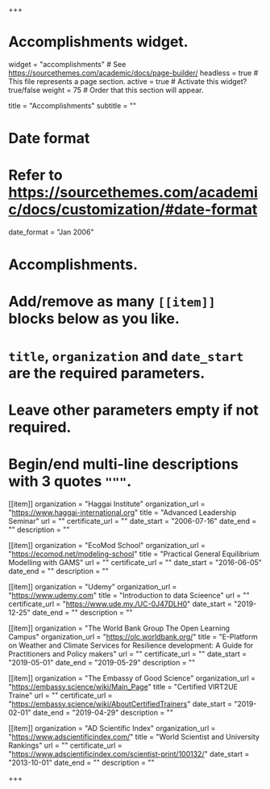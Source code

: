 +++
# Accomplishments widget.
widget = "accomplishments"  # See https://sourcethemes.com/academic/docs/page-builder/
headless = true  # This file represents a page section.
active = true  # Activate this widget? true/false
weight = 75  # Order that this section will appear.

title = "Accomplish&shy;ments"
subtitle = ""

# Date format
#   Refer to https://sourcethemes.com/academic/docs/customization/#date-format
date_format = "Jan 2006"

# Accomplishments.
#   Add/remove as many `[[item]]` blocks below as you like.
#   `title`, `organization` and `date_start` are the required parameters.
#   Leave other parameters empty if not required.
#   Begin/end multi-line descriptions with 3 quotes `"""`.

[[item]]
  organization = "Haggai Institute"
  organization_url = "https://www.haggai-international.org"
  title = "Advanced Leadership Seminar"
  url = ""
  certificate_url = ""
  date_start = "2006-07-16"
  date_end = ""
  description = ""

[[item]]
  organization = "EcoMod School"
  organization_url = "https://ecomod.net/modeling-school"
  title = "Practical General Equilibrium Modelling with GAMS"
  url = ""
  certificate_url = ""
  date_start = "2016-06-05"
  date_end = ""
  description = ""
  
[[item]]
  organization = "Udemy"
  organization_url = "https://www.udemy.com"
  title = "Introduction to data Scieence"
  url = ""
  certificate_url = "https://www.ude.my./UC-0J47DLH0"
  date_start = "2019-12-25"
  date_end = ""
  description = ""
  
[[item]]
  organization = "The World Bank Group The Open Learning Campus"
  organization_url = "https://olc.worldbank.org/"
  title = "E-Platform on Weather and Climate Services for Resilience development: A Guide for Practitioners and Policy makers"
  url = ""
  certificate_url = ""
  date_start = "2019-05-01"
  date_end = "2019-05-29"
  description = ""

[[item]]
  organization = "The Embassy of Good Science"
  organization_url = "https://embassy.science/wiki/Main_Page"
  title = "Certified VIRT2UE Traine"
  url = ""
  certificate_url = "https://embassy.science/wiki/AboutCertifiedTrainers"
  date_start = "2019-02-01"
  date_end = "2019-04-29"
  description = ""

[[item]]
  organization = "AD Scientific Index"
  organization_url = "https://www.adscientificindex.com/"
  title = "World Scientist and University Rankings"
  url = ""
  certificate_url = "https://www.adscientificindex.com/scientist-print/100132/"
  date_start = "2013-10-01"
  date_end = ""
  description = ""

+++
